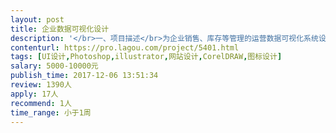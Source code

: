 ```yaml
---                
layout: post       
title: 企业数据可视化设计           
description: '</br>一、项目描述</br>为企业销售、库存等管理的运营数据可视化系统设计UI界面</br></br>二、具体需求</br>主要界面有6页；</br>需要从用户需求角度考虑交互、排版等设计问题；</br>设计简洁明快，能满足设计审美，并有足够的科技感；</br></br>三、可参考</br>各类数据可视化设计作品（dribble、behance搜索关键词：Data visualization，花瓣搜索关键词：数据可视化）；</br>电力企业、销售企业等的运营后台</br></br>四、人员要求</br>必须有过相关经验，有足够多设计可视化案例</br>'     
contenturl: https://pro.lagou.com/project/5401.html      
tags: [UI设计,Photoshop,illustrator,网站设计,CorelDRAW,图标设计]            
salary: 5000-10000元          
publish_time: 2017-12-06 13:51:34         
review: 1390人                   
apply: 17人                   
recommend: 1人                   
time_range: 小于1周              
---                 
```

